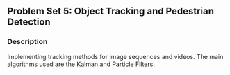 ## Problem Set 5: Object Tracking and Pedestrian Detection

### Description

Implementing tracking methods for image sequences and videos. The main algorithms used are the Kalman and Particle Filters.
